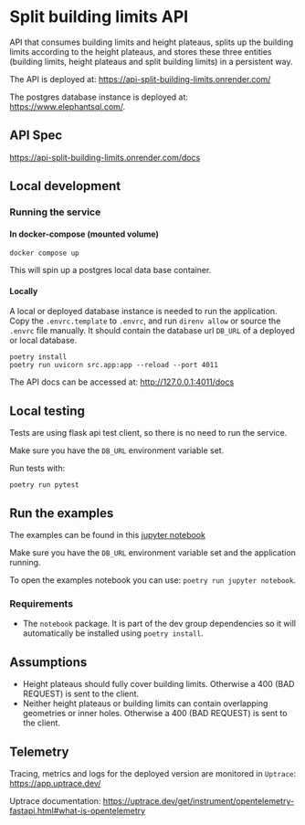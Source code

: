 # Split building limits API

API that consumes building limits and height plateaus, splits up the building limits
according to the height plateaus, and stores these three entities (building limits,
height plateaus and split building limits) in a persistent way.

The API is deployed at: <https://api-split-building-limits.onrender.com/>

The postgres database instance is deployed at: <https://www.elephantsql.com/>.

## API Spec

<https://api-split-building-limits.onrender.com/docs>

## Local development

### Running the service

#### In docker-compose (mounted volume)

```shell
docker compose up
```

This will spin up a postgres local data base container.

#### Locally

A local or deployed database instance is needed to run the application.
Copy the `.envrc.template` to `.envrc`, and run `direnv allow` or source
the `.envrc` file manually. It should contain the database url `DB_URL`
of a deployed or local database.

```shell
poetry install
poetry run uvicorn src.app:app --reload --port 4011
```

The API docs can be accessed at: <http://127.0.0.1:4011/docs>

## Local testing

Tests are using flask api test client, so there is no need to run the
service.

Make sure you have the `DB_URL` environment variable set.

Run tests with:

```shell
poetry run pytest
```

## Run the examples

The examples can be found in this [jupyter
notebook](examples/split_building_limits_examples.ipynb)

Make sure you have the `DB_URL` environment variable set and the
application running.

To open the examples notebook you can use: `poetry run jupyter
notebook`.

### Requirements

- The `notebook` package. It is part of the dev group dependencies
 so it will automatically be installed using `poetry install`.

## Assumptions

- Height plateaus should fully cover building limits. Otherwise a 400
  (BAD REQUEST) is sent to the client.
- Neither height plateaus or building limits can contain
  overlapping geometries or inner holes. Otherwise a 400 (BAD REQUEST) is sent to
  the client.

## Telemetry

Tracing, metrics and logs for the deployed version are monitored in `Uptrace`: <https://app.uptrace.dev/>

Uptrace documentation: <https://uptrace.dev/get/instrument/opentelemetry-fastapi.html#what-is-opentelemetry>
